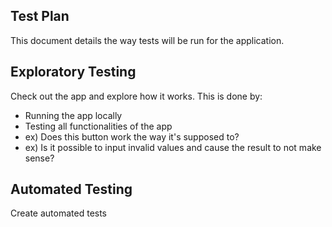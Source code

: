 ## Test Plan
This document details the way tests will be run for the application.

## Exploratory Testing
Check out the app and explore how it works.
This is done by:
* Running the app locally
* Testing all functionalities of the app
* ex) Does this button work the way it's supposed to?
* ex) Is it possible to input invalid values and cause the result to not make sense?

## Automated Testing
Create automated tests

